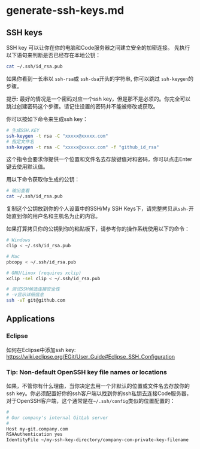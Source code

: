 # generate-ssh-keys.md

## SSH keys
SSH key 可以让你在你的电脑和Code服务器之间建立安全的加密连接。 先执行以下语句来判断是否已经存在本地公钥：
```bash
cat ~/.ssh/id_rsa.pub
```
如果你看到一长串以 `ssh-rsa`或 `ssh-dsa`开头的字符串, 你可以跳过 `ssh-keygen`的步骤。

提示: 最好的情况是一个密码对应一个ssh key，但是那不是必须的。你完全可以跳过创建密码这个步骤。请记住设置的密码并不能被修改或获取。

你可以按如下命令来生成ssh key：
```bash
# 生成SSH.KEY
ssh-keygen -t rsa -C "xxxxx@xxxxx.com"
# 指定文件名
ssh-keygen -t rsa -C "xxxxx@xxxxx.com" -f "github_id_rsa"
```

这个指令会要求你提供一个位置和文件名去存放键值对和密码，你可以点击Enter键去使用默认值。

用以下命令获取你生成的公钥：

```bash
# 输出查看
cat ~/.ssh/id_rsa.pub
```

复制这个公钥放到你的个人设置中的SSH/My SSH Keys下，请完整拷贝从`ssh-`开始直到你的用户名和主机名为止的内容。

如果打算拷贝你的公钥到你的粘贴板下，请参考你的操作系统使用以下的命令：

```bash
# Windows
clip < ~/.ssh/id_rsa.pub

# Mac
pbcopy < ~/.ssh/id_rsa.pub

# GNU/Linux (requires xclip)
xclip -sel clip < ~/.ssh/id_rsa.pub

# 测试SSH候选连接安全性
# -v显示详细信息
ssh -vT git@github.com

```

## Applications

### Eclipse

如何在Eclipse中添加ssh key: https://wiki.eclipse.org/EGit/User_Guide#Eclipse_SSH_Configuration

### Tip: Non-default OpenSSH key file names or locations

如果，不管你有什么理由，当你决定去用一个非默认的位置或文件名去存放你的ssh key。你必须配置好你的ssh客户端以找到你的ssh私钥去连接Code服务器，对于OpenSSH客户端，这个通常是在`~/.ssh/config`类似的位置配置的：

```bash
#
# Our company's internal GitLab server
#
Host my-git.company.com
RSAAuthentication yes
IdentityFile ~/my-ssh-key-directory/company-com-private-key-filename
```
